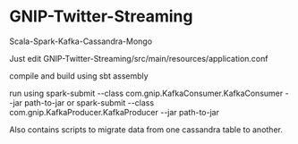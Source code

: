 # GNIP-Twitter-Streaming
Scala-Spark-Kafka-Cassandra-Mongo

Just edit GNIP-Twitter-Streaming/src/main/resources/application.conf

compile and build using sbt assembly

run using spark-submit --class com.gnip.KafkaConsumer.KafkaConsumer --jar path-to-jar
or spark-submit --class com.gnip.KafkaProducer.KafkaProducer --jar path-to-jar

Also contains scripts to migrate data from one cassandra table to another.
